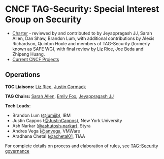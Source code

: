 # CNCF TAG-Security: Special Interest Group on Security

* [Charter](security-charter.md) - reviewed by and contributed to by Jeyappragash JJ, Sarah Allen,
Dan Shaw, Brandon Lum, with additional contributions by Alexis Richardson,
Quinton Hoole and members of TAG-Security (formerly known as SAFE WG), with
final review by Liz Rice, Joe Beda and Zhipeng Huang.
* [Current CNCF Projects](https://github.com/cncf/tag-security/blob/master/governance/cncf-projects.md)

## **Operations**

**TOC Liaisons:** [Liz Rice](https://github.com/lizrice), [Justin Cormack](https://github.com/justincormack)

**TAG Chairs:** [Sarah Allen](https://github.com/ultrasaurus), [Emily Fox](https://github.com/TheFoxAtWork), [Jeyappragash JJ](https://github.com/pragashj)

**Tech Leads:** 
* Brandon Lum ([@lumjjb](https://github.com/lumjjb)), IBM
* Justin Cappos ([@JustinCappos](https://github.com/JustinCappos)), New York University
* Ash Narkar ([@ashutosh-narkar](https://github.com/ashutosh-narkar)), Styra
* Andres Vega ([@anvega](https://github.com/anvega), VMWare
* Aradhana Chetal ([@achetal01](https://github.com/achetal01), TIAA 

For complete details on process and elaboration of rules, see [TAG-Security governance](https://github.com/cncf/tag-security/tree/master/governance)
